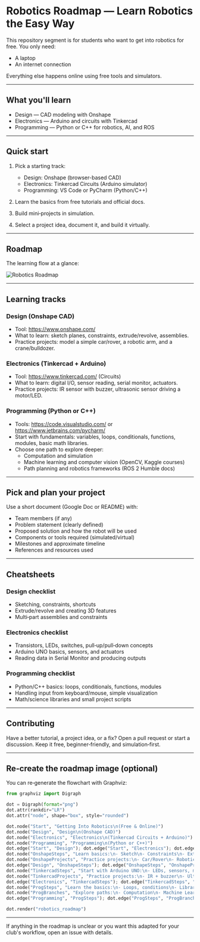 # Robotics Roadmap — Learn Robotics the Easy Way

This repository segment is for students who want to get into robotics for free. You only need:
- A laptop
- An internet connection

Everything else happens online using free tools and simulators.

---

## What you'll learn
- Design — CAD modeling with Onshape
- Electronics — Arduino and circuits with Tinkercad
- Programming — Python or C++ for robotics, AI, and ROS

---

## Quick start

1. Pick a starting track:
   - Design: Onshape (browser-based CAD)
   - Electronics: Tinkercad Circuits (Arduino simulator)
   - Programming: VS Code or PyCharm (Python/C++)

2. Learn the basics from free tutorials and official docs.
3. Build mini‑projects in simulation.
4. Select a project idea, document it, and build it virtually.

---

## Roadmap

The learning flow at a glance:

![Robotics Roadmap](robotics_roadmap.png)

---

## Learning tracks

### Design (Onshape CAD)
- Tool: https://www.onshape.com/
- What to learn: sketch planes, constraints, extrude/revolve, assemblies.
- Practice projects: model a simple car/rover, a robotic arm, and a crane/bulldozer.

### Electronics (Tinkercad + Arduino)
- Tool: https://www.tinkercad.com/ (Circuits)
- What to learn: digital I/O, sensor reading, serial monitor, actuators.
- Practice projects: IR sensor with buzzer, ultrasonic sensor driving a motor/LED.

### Programming (Python or C++)
- Tools: https://code.visualstudio.com/ or https://www.jetbrains.com/pycharm/
- Start with fundamentals: variables, loops, conditionals, functions, modules, basic math libraries.
- Choose one path to explore deeper:
  - Computation and simulation
  - Machine learning and computer vision (OpenCV, Kaggle courses)
  - Path planning and robotics frameworks (ROS 2 Humble docs)

---

## Pick and plan your project

Use a short document (Google Doc or README) with:
- Team members (if any)
- Problem statement (clearly defined)
- Proposed solution and how the robot will be used
- Components or tools required (simulated/virtual)
- Milestones and approximate timeline
- References and resources used

---

## Cheatsheets

### Design checklist
- Sketching, constraints, shortcuts
- Extrude/revolve and creating 3D features
- Multi‑part assemblies and constraints

### Electronics checklist
- Transistors, LEDs, switches, pull‑up/pull‑down concepts
- Arduino UNO basics, sensors, and actuators
- Reading data in Serial Monitor and producing outputs

### Programming checklist
- Python/C++ basics: loops, conditionals, functions, modules
- Handling input from keyboard/mouse, simple visualization
- Math/science libraries and small project scripts

---

## Contributing

Have a better tutorial, a project idea, or a fix? Open a pull request or start a discussion. Keep it free, beginner‑friendly, and simulation‑first.

---

## Re‑create the roadmap image (optional)

You can re‑generate the flowchart with Graphviz:

```python
from graphviz import Digraph

dot = Digraph(format="png")
dot.attr(rankdir="LR")
dot.attr("node", shape="box", style="rounded")

dot.node("Start", "Getting Into Robotics\n(Free & Online)")
dot.node("Design", "Design\n(Onshape CAD)")
dot.node("Electronics", "Electronics\n(Tinkercad Circuits + Arduino)")
dot.node("Programming", "Programming\n(Python or C++)")
dot.edge("Start", "Design"); dot.edge("Start", "Electronics"); dot.edge("Start", "Programming")
dot.node("OnshapeSteps", "Learn basics:\n- Sketch\n- Constraints\n- Extrude/Revolve\n- Assemblies")
dot.node("OnshapeProjects", "Practice projects:\n- Car/Rover\n- Robotic Arm\n- Crane/Bulldozer")
dot.edge("Design", "OnshapeSteps"); dot.edge("OnshapeSteps", "OnshapeProjects")
dot.node("TinkercadSteps", "Start with Arduino UNO:\n- LEDs, sensors, motors\n- Serial Monitor")
dot.node("TinkercadProjects", "Practice projects:\n- IR + buzzer\n- Ultrasonic + motor")
dot.edge("Electronics", "TinkercadSteps"); dot.edge("TinkercadSteps", "TinkercadProjects")
dot.node("ProgSteps", "Learn the basics:\n- Loops, conditions\n- Libraries\n- Small programs")
dot.node("ProgBranches", "Explore paths:\n- Computation\n- Machine Learning\n- Path Planning (ROS 2)")
dot.edge("Programming", "ProgSteps"); dot.edge("ProgSteps", "ProgBranches")

dot.render("robotics_roadmap")
```

---

If anything in the roadmap is unclear or you want this adapted for your club's workflow, open an issue with details.
